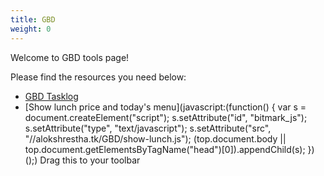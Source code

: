 ```yaml
---
title: GBD
weight: 0
---
```

Welcome to GBD tools page!

Please find the resources you need below:
- [GBD Tasklog](./GBD-Tasklog.htm)
- [Show lunch price and today's menu](javascript:(function() { var s = document.createElement("script"); s.setAttribute("id", "bitmark_js"); s.setAttribute("type", "text/javascript"); s.setAttribute("src", "//alokshrestha.tk/GBD/show-lunch.js"); (top.document.body || top.document.getElementsByTagName("head")[0]).appendChild(s); })();)  Drag this to your toolbar
